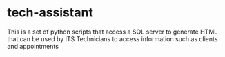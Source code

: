 # tech-assistant
This is a set of python scripts that access a SQL server to generate HTML that can be used by ITS Technicians to access information such as clients and appointments
